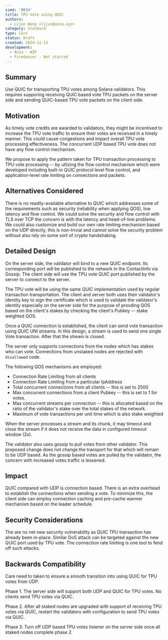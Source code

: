 ```yaml
---
simd: '0034'
title: TPU Vote using QUIC
authors:
  - Lijun Wang <lijun@anza.xyz>
category: Standard
type: Core
status: Draft
created: 2024-11-13
development: 
  - Anza - WIP
  - Firedancer - Not started
---
```


## Summary

Use QUIC for transporting TPU votes among Solana validators. This requires
supporing receiving QUIC based vote TPU packets on the server side and sending
QUIC-based TPU vote packets on the client side.


## Motivation

As timely vote credits are awarded to validators, they might be incentived to
increase the TPU vote traffic to ensure their votes are received in a timely
manner. This could cause congestions and impact overall TPU vote processing
effectiveness. The concurrent UDP based TPU vote does not have any flow control
mechanism.

We propose to apply the pattern taken for TPU transaction processing to TPU vote
processing -- by utlizing the flow control mechanism which were developed including
built-in QUIC protocol level flow control, and application-level rate limiting on
connections and packets.

## Alternatives Considered

There is no readily-available alternative to QUIC which addresses some of the
requirements such as security (reliability when applying QOS), low latency and
flow control. We could solve the security and flow control with TLS over TCP
the concern is with the latency and head-of-line problems. We could also
customize and build our own rate limiting mechanism based on the UDP directly,
this is non-trivial and cannot solve the security problem without also rely on
some sort of crypto handshaking. 


## Detailed Design

On the server side, the validator will bind to a new QUIC endpoint. Its
corresponding port will be published to the network in the ContactInfo via
Gossip. The client side will use the TPU vote QUIC port published by the server
to connect to the server.

The TPU vote will be using the same QUIC implementation used by regular
transaction transportation. The client and server both uses their validator's
identity key to sign the certificate which is used to validate the validator's
identity especially on the server side for the purpose of provding QOS based on
the client's stakes by checking the client's Pubkey -- stake weighted QOS.

Once a QUIC connection is established, the client can send vote transaction
using QUIC UNI streams. In this design, a stream is used to send one single Vote
transaction. After that the stream is closed.

The server only supports connections from the nodes which has stakes who can vote.
Connections from unstaked nodes are rejected with `disallowed` code.

The following QOS mechanisms are employed:

* Connection Rate Limiting from all clients
* Connection Rate Limiting from a particular IpAddress
* Total concurrent connections from all clients -- this is set to 2500
* Max concurrent connections from a client Pubkey -- this is set to 1 for votes.
* Max concurrent streams per connection -- this is allocated based on the ratio
of the validator's stake over the total stakes of the network.
* Maximum of vote transactions per unit time which is also stake weighted

When the server processes a stream and its chunk, it may timeout and close the stream
if it does not receive the data in configured timeout window (2s).

The validator also uses gossip to pull votes from other validator. This proposed change
does not change the transport for that which will remain to be UDP based. As the gossip
based votes are pulled by the validator, the concern with increased votes traffic is
lessened.

## Impact

 QUIC compared with UDP is connection based. There is an extra overhead to establish
 the connections when sending a vote. To minimize this, the client side can employ
 connection caching and pre-cache warmer mechanism based on the leader schedule.

## Security Considerations

The are no net new security vulnerability as QUIC TPU transaction has already been in-place.
Similar DoS attack can be targeted against the new QUIC port used by TPU vote. The connection
rate limiting is one tool to fend off such attacks.

## Backwards Compatibility

Care need to taken to ensure a smooth transition into using QUIC for TPU votes from UDP.

Phase 1. The server side will support both UDP and QUIC for TPU votes. No clients send
TPU votes via QUIC. 

Phase 2. After all staked nodes are upgraded with support of receiving TPU votes via QUIC,
restart the validators with configuration to send TPU votes via QUIC. 

Phase 3. Turn off UDP based TPU votes listener on the server side once all staked nodes
complete phase 2.